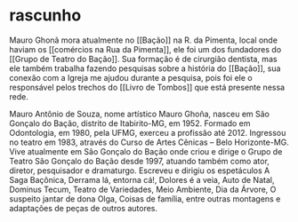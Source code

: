 # rascunho
Mauro Ghonã mora atualmente no [[Bação]] na R. da Pimenta, local onde haviam os [[comércios na Rua da Pimenta]],  ele foi um dos fundadores do [[Grupo de Teatro do Bação]]. Sua formação é de cirurgião dentista, mas ele também trabalha fazendo pesquisas sobre a história do [[Bação]], sua conexão com a Igreja me ajudou durante a pesquisa, pois foi ele o responsável pelos trechos do [[Livro de Tombos]] que está presente nessa rede.


Mauro Antônio de Souza, nome artístico Mauro Ghoña, nasceu em São Gonçalo do Bação, distrito de Itabirito-MG, em 1952. Formado em Odontologia, em 1980, pela UFMG, exerceu a profissão até 2012. Ingressou no teatro em 1983, através do Curso de Artes Cênicas – Belo Horizonte-MG. Vive atualmente em São Gonçalo do Bação onde criou e dirige o Grupo de Teatro São Gonçalo do Bação desde 1997, atuando também como ator, diretor, pesquisador e dramaturgo. Escreveu e dirigiu os espetáculos A Saga Baçônica, Derrama lá, entorna cá!, Dolores é a veia, Auto de Natal, Dominus Tecum, Teatro de Variedades, Meio Ambiente, Dia da Árvore, O suspeito jantar de dona Olga, Coisas de família, entre outras montagens e adaptações de peças de outros autores.